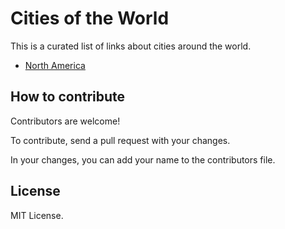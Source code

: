 # Cities of the World

This is a curated list of links about cities around the world.

- [North America](north-america.md)

## How to contribute

Contributors are welcome!

To contribute, send a pull request with your changes.

In your changes, you can add your name to the contributors file.

## License

MIT License.
